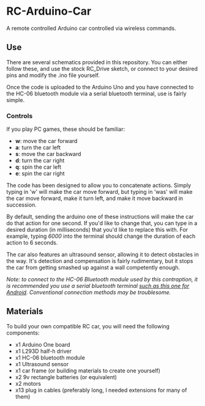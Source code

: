 # RC-Arduino-Car
A remote controlled Arduino car controlled via wireless commands.

## Use
There are several schematics provided in this repository. You can either follow these, and use the stock RC_Drive sketch, or connect to your desired pins and modify the .ino file yourself. 

Once the code is uploaded to the Arduino Uno and you have connected to the HC-06 bluetooth module via a serial bluetooth terminal, use is fairly simple.

### Controls
If you play PC games, these should be familiar:

- **w**: move the car forward
- **a**: turn the car left
- **s**: move the car backward
- **d**: turn the car right
- **q**: spin the car left
- **e**: spin the car right

The code has been designed to allow you to concatenate actions. Simply typing in 'w' will make the car move forward, but typing in 'was' will make the car move forward, make it turn left, and make it move backward in succession.

By default, sending the arduino one of these instructions will make the car do that action for one second. If you'd like to change that, you can type in a desired duration (in milliseconds) that you'd like to replace this with. For example, typing *6000* into the terminal should change the duration of each action to 6 seconds. 

The car also features an ultrasound sensor, allowing it to detect obstacles in the way. It's detection and compensation is fairly rudimentary, but it stops the car from getting smashed up against a wall competently enough.

*Note: to connect to the HC-06 Bluetooth module used by this contraption, it is recommended you use a serial bluetooth terminal [such as this one for Android](https://play.google.com/store/apps/details?id=de.kai_morich.serial_bluetooth_terminal&hl=en&gl=US). Conventional connection methods may be troublesome.*

## Materials
To build your own compatible RC car, you will need the following components:
- x1 Arduino One board
- x1 L293D half-h driver
- x1 HC-06 bluetooth module
- x1 Ultrasound sensor
- x1 car frame (or building materials to create one yourself)
- x2 9v rectangle batteries (or equivalent)
- x2 motors
- x13 plug in cables (preferably long, I needed extensions for many of them)
